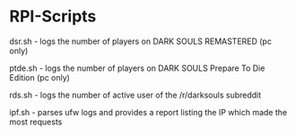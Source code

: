 # RPI-Scripts

dsr.sh - logs the number of players on DARK SOULS REMASTERED (pc only)

ptde.sh - logs the number of players on DARK SOULS Prepare To Die Edition (pc only)

rds.sh - logs the number of active user of the /r/darksouls subreddit

ipf.sh - parses ufw logs and provides a report listing the IP which made the most requests

